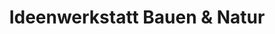 ---
title: "Ideenwerkstatt Bauen & Natur"
url: /moemlingen/ideenwerkstatt-bauen-und-natur/
shop: Baustoffe
---